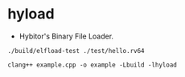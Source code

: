 <!--
 * @Author: lancerstadium lancerstadium@163.com
 * @Date: 2023-10-11 15:26:53
 * @LastEditors: lancerstadium lancerstadium@163.com
 * @LastEditTime: 2023-10-11 22:14:35
 * @FilePath: /hybitor_effect/subitem/hyload/README.md
 * @Description: 
-->


# hyload

- Hybitor's Binary File Loader.

```
./build/elfload-test ./test/hello.rv64 
```


```
clang++ example.cpp -o example -Lbuild -lhyload
```